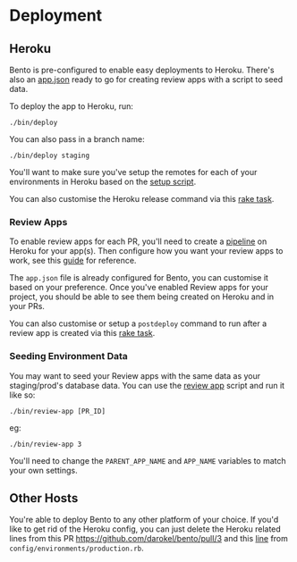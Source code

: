 # Deployment

## Heroku

Bento is pre-configured to enable easy deployments to Heroku. There's also an [app.json](https://github.com/darokel/bento/blob/master/app.json) ready to go for creating review apps with a script to seed data. 

To deploy the app to Heroku, run:

    ./bin/deploy

You can also pass in a branch name:

    ./bin/deploy staging

You'll want to make sure you've setup the remotes for each of your environments in Heroku based on the [setup script](https://github.com/darokel/bento/blob/master/bin/setup).

You can also customise the Heroku release command via this [rake task](https://github.com/darokel/bento/blob/master/lib/tasks/heroku.rake#L6).

### Review Apps

To enable review apps for each PR, you'll need to create a [pipeline](https://devcenter.heroku.com/articles/pipelines) on Heroku for your app(s). Then configure how you want your review apps to work, see this [guide](https://devcenter.heroku.com/articles/github-integration-review-apps) for reference.

The `app.json` file is already configured for Bento, you can customise it based on your preference. Once you've enabled Review apps for your project, you should be able to see them being created on Heroku and in your PRs.

You can also customise or setup a `postdeploy` command to run after a review app is created via this [rake task](https://github.com/darokel/bento/blob/master/lib/tasks/heroku.rake#L16).

### Seeding Environment Data

You may want to seed your Review apps with the same data as your staging/prod's database data. You can use the [review app](https://github.com/darokel/bento/blob/master/bin/review-app) script and run it like so:

    ./bin/review-app [PR_ID]

eg:

    ./bin/review-app 3

You'll need to change the `PARENT_APP_NAME` and `APP_NAME` variables to match your own settings. 


## Other Hosts

You're able to deploy Bento to any other platform of your choice. If you'd like to get rid of the Heroku config, you can just delete the Heroku related lines from this PR https://github.com/darokel/bento/pull/3 and this [line](https://github.com/darokel/bento/blob/master/config/environments/production.rb#L6) from `config/environments/production.rb`.